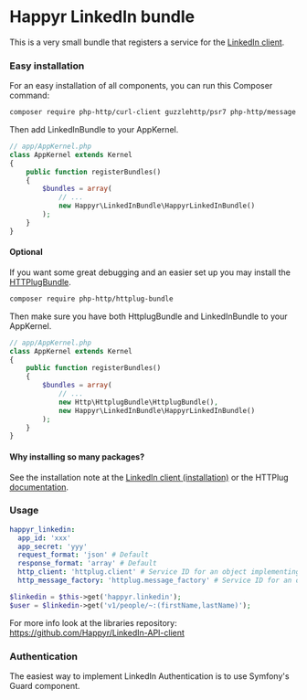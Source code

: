 # Happyr LinkedIn bundle

This is a very small bundle that registers a service for the [LinkedIn client](https://github.com/Happyr/LinkedIn-API-client).

### Easy installation

For an easy installation of all components, you can run this Composer command: 
```bash
composer require php-http/curl-client guzzlehttp/psr7 php-http/message happyr/linkedin-bundle
```

Then add LinkedInBundle to your AppKernel.
```php
// app/AppKernel.php
class AppKernel extends Kernel
{
    public function registerBundles()
    {
        $bundles = array(
            // ...
            new Happyr\LinkedInBundle\HappyrLinkedInBundle()
        );
    }
}
```
#### Optional

If you want some great debugging and an easier set up you may install the [HTTPlugBundle](https://github.com/php-http/HttplugBundle).

```bash
composer require php-http/httplug-bundle
```

Then make sure you have both HttplugBundle and LinkedInBundle to your AppKernel.
```php
// app/AppKernel.php
class AppKernel extends Kernel
{
    public function registerBundles()
    {
        $bundles = array(
            // ...
            new Http\HttplugBundle\HttplugBundle(),
            new Happyr\LinkedInBundle\HappyrLinkedInBundle()
        );
    }
}
```

#### Why installing so many packages?
See the installation note at the [LinkedIn client (installation)](https://github.com/Happyr/LinkedIn-API-client#installation) or
the HTTPlug [documentation](http://php-http.readthedocs.io/en/latest/httplug/users.html).

### Usage 

```yaml
happyr_linkedin:
  app_id: 'xxx'
  app_secret: 'yyy'
  request_format: 'json' # Default
  response_format: 'array' # Default
  http_client: 'httplug.client' # Service ID for an object implementing Http\Client\HttpClient 
  http_message_factory: 'httplug.message_factory' # Service ID for an object implementing Http\Message\MessageFactory
```

```php
$linkedin = $this->get('happyr.linkedin');
$user = $linkedin->get('v1/people/~:(firstName,lastName)');
```

For more info look at the libraries repository: https://github.com/Happyr/LinkedIn-API-client

### Authentication

The easiest way to implement LinkedIn Authentication is to use Symfony's Guard component. 
